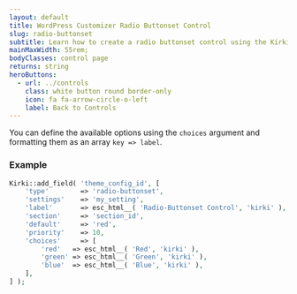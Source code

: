```yaml
---
layout: default
title: WordPress Customizer Radio Buttonset Control
slug: radio-buttonset
subtitle: Learn how to create a radio buttonset control using the Kirki Customizer Framework.
mainMaxWidth: 55rem;
bodyClasses: control page
returns: string
heroButtons:
  - url: ../controls
    class: white button round border-only
    icon: fa fa-arrow-circle-o-left
    label: Back to Controls
---
```


You can define the available options using the `choices` argument and formatting them as an array `key => label`.

### Example

```php
Kirki::add_field( 'theme_config_id', [
	'type'        => 'radio-buttonset',
	'settings'    => 'my_setting',
	'label'       => esc_html__( 'Radio-Buttonset Control', 'kirki' ),
	'section'     => 'section_id',
	'default'     => 'red',
	'priority'    => 10,
	'choices'     => [
		'red'   => esc_html__( 'Red', 'kirki' ),
		'green' => esc_html__( 'Green', 'kirki' ),
		'blue'  => esc_html__( 'Blue', 'kirki' ),
	],
] );
```
